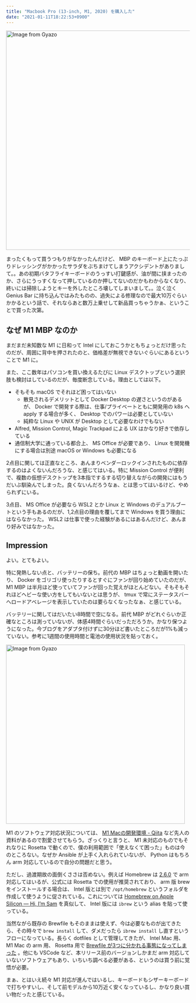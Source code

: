 ```yaml
---
title: "Macbook Pro (13-inch, M1, 2020) を購入した"
date: "2021-01-11T18:22:53+0900"
---
```


<a href="https://gyazo.com/f0ee461dcb5907e157a826e803e47bbb"><img src="https://i.gyazo.com/f0ee461dcb5907e157a826e803e47bbb.jpg" alt="Image from Gyazo" width="600"/></a>

まったくもって買うつもりがなかったんだけど、 MBP のキーボード上にたっぷりドレッシングがかかったサラダをぶちまけてしまうアクシデントがありまして。。あの初期バタフライキーボードのうっすい打鍵感が、油が間に挟まったのか、さらにうっすくなって押しているのか押してないのだかもわからなくなり、終いには掃除しようとキーを外したところ壊してしまいまして。。泣く泣く Genius Bar に持ち込んではみたものの、過失による修理なので最大10万ぐらいかかるという話で、それならあと数万上乗せして新品買っちゃうかぁ、ということで買った次第。

## なぜ M1 MBP なのか

まだまだ未知数な M1 に日和って Intel にしておこうかともちょっとだけ思ったのだが、周囲に背中を押されたのと、価格差が無視できないぐらいにあるということで M1 に。

また、ここ数年はパソコンを買い換えるたびに Linux デスクトップという選択肢も検討はしているのだが、毎度断念している。理由としては以下。

* そもそも macOS でそれほど困ってはいない
  * 散見されるデメリットとして Docker Desktop の遅さというのがあるが、 Docker で開発する際は、仕事/プライベートともに開発用の k8s へ apply する場合が多く、 Desktop でのパワーは必要としていない
  * 純粋な Linux や UNIX が Desktop として必要なわけでもない
* Alfred, Mission Control, Magic Trackpad による UX はかなり好きで依存している
* 通信制大学に通っている都合上、 MS Office が必要であり、 Linux を開発機にする場合は別途 macOS or Windows も必要になる

2点目に関しては正直なところ、あんまりベンダーロックインされたものに依存するのはよくないんだろうな、と感じてはいる。特に Mission Control が便利で、複数の仮想デスクトップを3本指でするする切り替えながらの開発にはもうだいぶ馴染んでしまった。良くないんだろうなぁ、とは思ってはいるけど、やめられずにいる。

3点目、 MS Office が必要なら WSL2 とか Linux と Windows のデュアルブートという手もあるのだが、1,2点目の理由を覆してまで Windows を買う理由にはならなかった。 WSL2 は仕事で使った経験があるにはあるんだけど、あんまり好みではなかった。

## Impression

よい。とてもよい。

特に発熱しない点と、バッテリーの保ち。前代の MBP はちょっと動画を開いたり、 Docker をゴリゴリ使ったりするとすぐにファンが回り始めていたのだが、 M1 MBP は半月ほど使っていてファンが回った覚えがほとんどない。そもそもそれほどヘビーな使い方をしてもいないとは思うが、 tmux で常にステータスバーへロードアベレージを表示していたのは要らなくなったなぁ、と感じている。

バッテリーに関してはだいたい8時間で空になる。前代 MBP がどれぐらいか正確なところは測っていないが、体感4時間ぐらいだっただろうか。かなり保つようになった。今ブログをアダプタ付けずに30分ほど書いたところだが1%も減っていない。参考に1週間の使用時間と電池の使用状況を貼っておく。

<a href="https://gyazo.com/10acb70d8a686eacdcb2f11a0f44f4c7"><img src="https://i.gyazo.com/10acb70d8a686eacdcb2f11a0f44f4c7.png" alt="Image from Gyazo" width="490"/></a>

M1 のソフトウェア対応状況については、 [M1 Macの開発環境 - Qiita](https://qiita.com/shibukawa/items/797b7cbb7e530842e6f7) など先人の資料があるので割愛させてもらう。ざっくりと言うと、 M1 未対応のものでもそれなりに Rosetta で動くので、僕の利用範囲で「使えなくて困った」ものは今のところない。なぜか Ansible が上手く入れられていないが、 Python はもちろん arm 対応しているので自分の問題だと思う。

ただし、過渡期故の面倒くささは否めない。例えば Homebrew は [2.6.0](https://brew.sh/2020/12/01/homebrew-2.6.0/) で arm 対応してはいるが、公式には Rosetta での使用が推奨されており、 arm 版 brew をインストールする場合は、 Intel 版とは別で `/opt/homebrew` というフォルダを作成して使うように促されている。これについては [Homebrew on Apple Silicon — Hi, I’m Sam](https://soffes.blog/homebrew-on-apple-silicon) を真似して、 Intel 版には `ibrew` という alias を貼って使っている。

当然ながら既存の Brewfile もそのままは使えず、今は必要なものが出てきたら、その時々で `brew install` して、ダメだったら `ibrew install` し直すというフローになっている。長らく dotfiles として管理してきたが、 Intel Mac 用、 M1 Mac の arm 用、 Rosetta 用で [Brewfile が3つに分かれる事態になってしまった](https://github.com/chroju/dotfiles/tree/7431baa021faaefe46578827024eb825d8a6e05d/Brewfiles) 。他にも VSCode など、本リリース前のバージョンしかまだ arm 対応していないソフトウェアもあり、いちいち調べる必要がある、というのは買う前に覚悟が必要。

まぁ、とはいえ続々 M1 対応が進んではいるし、キーボードもシザーキーボードで打ちやすいし、そして前モデルから10万近く安くなっているし、かなり良い買い物だったと感じている。

